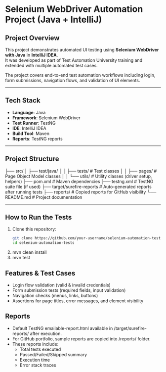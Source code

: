 # Selenium WebDriver Automation Project (Java + IntelliJ)

## Project Overview
This project demonstrates automated UI testing using **Selenium WebDriver with Java** in **IntelliJ IDEA**.  
It was developed as part of Test Automation University training and extended with multiple automated test cases.  

The project covers end-to-end test automation workflows including login, form submissions, navigation flows, and validation of UI elements.

---

## Tech Stack
- **Language**: Java  
- **Framework**: Selenium WebDriver  
- **Test Runner**: TestNG
- **IDE**: IntelliJ IDEA  
- **Build Tool**: Maven
- **Reports**: TestNG reports

---

## Project Structure
├── src/
│ ├── test/java/
│ │ ├── tests/ # Test classes
│ │ ├── pages/ # Page Object Model classes
│ │ └── utils/ # Utility classes (driver setup, helpers)
├── pom.xml # Maven dependencies
├── testng.xml # TestNG suite file (if used)
├── target/surefire-reports # Auto-generated reports after running tests
├── reports/ # Copied reports for GitHub visibility
└── README.md # Project documentation


---

## How to Run the Tests
1. Clone this repository:
   ```bash
   git clone https://github.com/your-username/selenium-automation-tests.git
   cd selenium-automation-tests
2. mvn clean install
3. mvn test

## Features & Test Cases
- Login flow validation (valid & invalid credentials)
- Form submission tests (required fields, input validation)
- Navigation checks (menus, links, buttons)
- Assertions for page titles, error messages, and element visibility

## Reports
- Default TestNG emailable-report.html available in /target/surefire-reports/ after execution.
- For GitHub portfolio, sample reports are copied into /reports/ folder.
- These reports include:
    * Total tests executed
    * Passed/Failed/Skipped summary
    * Execution time
    * Error stack traces

